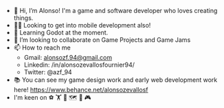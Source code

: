 - 🐳 Hi, I’m Alonso! I'm a game and software developer who loves creating things.
- 👨‍💻 Looking to get into mobile development also!
- 🌱 Learning Godot at the moment.
- 🦾 I’m looking to collaborate on Game Projects and Game Jams
- 📫 How to reach me
   - Gmail: alonsozf.94@gmail.com
   - Linkedin: /in/alonsozevallosfournier94/
   - Twitter: @azf_94
- 📚 You can see my game design work and early web development work here! https://www.behance.net/alonsozevallosf
- I'm keen on ⚽ 🏋️‍ 🎵 🗺️ 🌳 🎮

<!---
alonsozf94/alonsozf94 is a ✨ special ✨ repository because its `README.md` (this file) appears on your GitHub profile.
You can click the Preview link to take a look at your changes.
--->
